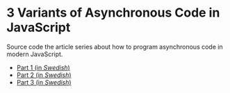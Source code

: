 # 3 Variants of Asynchronous Code in JavaScript

Source code the article series about how to program asynchronous code in modern JavaScript.

* [Part 1 (in _Swedish_)](https://www.ribomation.se/blog/asynkron-bearbetning-i-javascript-del-1/)
* [Part 2 (in _Swedish_)](https://www.ribomation.se/blog/asynkron-bearbetning-i-javascript-del-2/)
* [Part 3 (in _Swedish_)](https://www.ribomation.se/blog/funktioner-med-await-del3-av-async-serie/)

